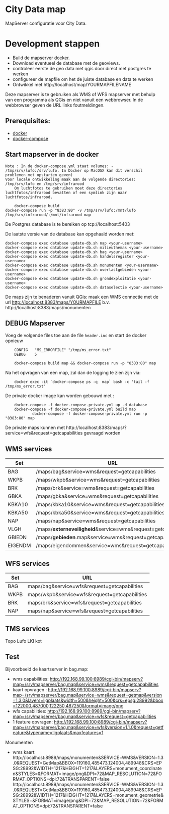 # City Data map


MapServer configuratie voor City Data.


# Development stappen

* Build de mapserver docker.
* Download eventueel de database met de geoviews.
* controleer eerste de geo data met qgis door direct met postgres te werken
* configureer de mapfile om het de juiste database en data te werken
* Ontwikkel met http://localhost/map/YOURMAPFILENAME

Deze mapserver is te gebruiken als WMS of WFS mapserver met behulp van een programma als QGis en
niet vanuit een webbrowser. In de webbrowser geven de URL links foutmeldingen.

## Prerequisites:

* [docker](https://docs.docker.com/index.html)
* [docker-compose](https://docs.docker.com/compose/install/)

## Start mapserver in de docker
    Note : In de docker-compose.yml staat volumes: - /tmp/srv/lufo:/srv/lufo. In Docker op MacOSX kan dit verschil problemen met opstarten geven)
    Voor locale ontwikkeling maak aan de volgende directories: /tmp/srv/lufo en /tmp/srv/infrarood 
		Om luchtfotos te gebruiken moet deze directories luchtfotos/infrarood bevatten of een symlink zijn naar luchtfotos/infrarood.
    
		docker-compose build
    docker-compose run -p "8383:80" -v /tmp/srv/lufo:/mnt/lufo /tmp/srv/infrarood/:/mnt/infrarood map



De Postgres database is te bereiken op tcp://localhost:5403

De laatste versie van de database kan opgehaald worden met:

	docker-compose exec database update-db.sh nap <your-username>
	docker-compose exec database update-db.sh milieuthemas <your-username>
	docker-compose exec database update-db.sh bag <your-username>
	docker-compose exec database update-db.sh handelsregister <your-username>
	docker-compose exec database update-db.sh monumenten <your-username>
	docker-compose exec database update-db.sh overlastgebieden <your-username>
	docker-compose exec database update-db.sh grondexploitatie <your-username>
	docker-compose exec database update-db.sh dataselectie <your-username>

	
De maps zijn te benaderen vanuit QGis: maak een WMS connectie met de url <http://localhost:8383/maps/YOURMAPFILE>
b.v. http://localhost:8383/maps/monumenten

## DEBUG Mapserver
Voeg de volgende files toe aan de file `header.inc` en start de docker opnieuw

        CONFIG   "MS_ERRORFILE" "/tmp/ms_error.txt"
        DEBUG    5
        
        docker-compose build map && docker-compose run -p "8383:80" map
 
 Na het opvragen van een map, zal dan de logging te zien zijn via:
 
        docker exec -it `docker-compose ps -q  map` bash -c 'tail -f /tmp/ms_error.txt'

De private docker image kan worden gebouwd met :

        docker-compose -f docker-compose-private.yml up -d database 
        docker-compose -f docker-compose-private.yml build map 
				docker-compose -f docker-compose-private.yml run -p "8383:80" map

De private maps kunnen met http://localhost:8383/maps/<map-name>?service=wfs&request=getcapabilities gevraagd worden

WMS services
------------

| Set     | URL                                                                                            |
| ------- | -----------------------------------------------------------------------------------------------|
| BAG     | /maps/bag&service=wms&request=getcapabilities                                                  |
| WKPB    | /maps/wkpb&service=wms&request=getcapabilities                                                 |
| BRK     | /maps/brk&service=wms&request=getcapabilities                                                  |
| GBKA    | /maps/gbka&service=wms&request=getcapabilities                                                 |
| KBKA10  | /maps/kbka10&service=wms&request=getcapabilities                                               |
| KBKA50  | /maps/kbka50&service=wms&request=getcapabilities                                               |
| NAP     | /maps/nap&service=wms&request=getcapabilities                                                  |
| VLGH    | /maps/**externeveiligheid**&service=wms&request=getcapabilities                                |
| GBIEDN  | /maps/**gebieden**.map&service=wms&request=getcapabilities                                     |
| EIGENDM | /maps/eigendommen&service=wms&request=getcapabilities                                          |


WFS services
------------

| Set    | URL                                                                  |
| ------ | ---------------------------------------------------------------------|
| BAG    | maps/bag&service=wfs&request=getcapabilities                         |
| WKPB   | maps/wkpb&service=wfs&request=getcapabilities                        |
| BRK    | maps/brk&service=wfs&request=getcapabilities                         |
| NAP    | maps/nap&service=wfs&request=getcapabilities                         |


TMS services
------------
Topo
Lufo
LKI kot



Test
----

Bijvoorbeeld de kaartserver in bag.map:

* wms capabilities:   <http://192.168.99.100:8989/cgi-bin/mapserv?map=/srv/mapserver/bag.map&service=wms&request=getcapabilities>
* kaart opvragen :    <http://192.168.99.100:8989/cgi-bin/mapserv?map=/srv/mapserver/bag.map&service=wms&request=getmap&version=1.3.0&layers=ligplaats&width=500&height=500&crs=epsg:28992&bbox=122000,487000,122250,487250&format=image/png>
* wfs capabilities:   <http://192.168.99.100:8989/cgi-bin/mapserv?map=/srv/mapserver/bag.map&service=wfs&request=getcapabilities>
* 1 feature opvragen: <http://192.168.99.100:8989/cgi-bin/mapserv?map=/srv/mapserver/bag.map&service=wfs&version=1.1.0&request=getfeature&typename=ligplaats&maxfeatures=1>

Monumenten
* wms kaart:
http://localhost:8989/maps/monumenten&SERVICE=WMS&VERSION=1.3.0&REQUEST=GetMap&BBOX=119160,485473,124004,489948&CRS=EPSG:28992&WIDTH=1217&HEIGHT=1217&LAYERS=monument_coordinaten&STYLES=&FORMAT=image/png&DPI=72&MAP_RESOLUTION=72&FORMAT_OPTIONS=dpi:72&TRANSPARENT=false
http://localhost:8989/maps/monumenten&SERVICE=WMS&VERSION=1.3.0&REQUEST=GetMap&BBOX=119160,485473,124004,489948&CRS=EPSG:28992&WIDTH=1217&HEIGHT=1217&LAYERS=monument_geometrie&STYLES=&FORMAT=image/png&DPI=72&MAP_RESOLUTION=72&FORMAT_OPTIONS=dpi:72&TRANSPARENT=false
